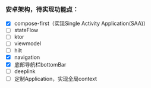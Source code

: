 ### 安卓架构，待实现功能点：
- [x] compose-first（实现Single Activity Application(SAA)）
- [ ] stateFlow
- [ ] ktor
- [ ] viewmodel
- [ ] hilt
- [x] navigation
- [x] 底部导航栏bottomBar
- [ ] deeplink
- [ ] 定制Application，实现全局context
